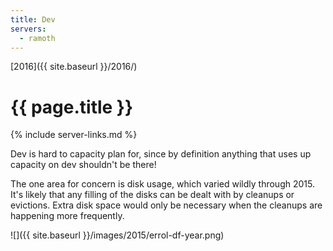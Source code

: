 ```yaml
---
title: Dev
servers:
  - ramoth
---
```


[2016]({{ site.baseurl }}/2016/)

# {{ page.title }}

{% include server-links.md %}

Dev is hard to capacity plan for, since by definition anything that uses up capacity on dev shouldn't be there!

The one area for concern is disk usage, which varied wildly through 2015. It's likely that any filling of the disks can be dealt with by cleanups or evictions. Extra disk space would only be necessary when the cleanups are happening more frequently.

![]({{ site.baseurl }}/images/2015/errol-df-year.png)
